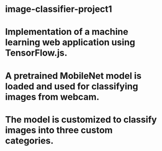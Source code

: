 # image-classifier-project1
# Implementation of a machine learning web application using TensorFlow.js.
# A pretrained MobileNet model is loaded and used for classifying images from webcam.
# The model is customized to classify images into three custom categories.
